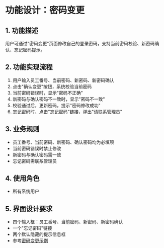 # 功能设计：密码变更

## 1. 功能描述
用户可通过"密码变更"页面修改自己的登录密码，支持当前密码校验、新密码确认、忘记密码提示。

## 2. 功能实现流程
1. 用户输入员工番号、当前密码、新密码、新密码确认
2. 点击"确认变更"按钮，系统校验当前密码
3. 当前密码错误时，显示"密码不正确"
4. 新密码与确认密码不一致时，显示"密码不一致"
5. 校验通过后，更新密码，提示"密码修改成功"
6. 忘记密码时，点击"忘记密码"链接，弹出"请联系管理员"

## 3. 业务规则
- 员工番号、当前密码、新密码、确认密码均为必填项
- 当前密码错误时禁止修改
- 新密码与确认密码需一致
- 忘记密码需联系管理员

## 4. 使用角色
- 所有系统用户

## 5. 界面设计要求
- 四个输入框：员工番号、当前密码、新密码、新密码确认
- 一个"忘记密码"链接
- 两个默认隐藏的提示信息框
- 参考[密码变更示例](./UIDesign/密码变更示例.html) 